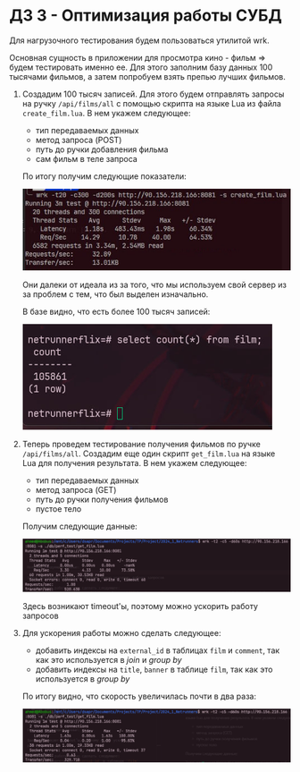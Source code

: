 # ДЗ 3 - Оптимизация работы СУБД

Для нагрузочного тестирования будем пользоваться утилитой wrk.

Основная сущность в приложении для просмотра кино - фильм => будем тестировать именно ее. Для этого заполним базу данных 100 тысячами фильмов, а затем попробуем взять препью лучших фильмов.

1) Создадим 100 тысяч записей. Для этого будем отправлять запросы на ручку `/api/films/all` с помощью скрипта на языке Lua из файла `create_film.lua`. В нем укажем следующее:
    - тип передаваемых данных
    - метод запроса (POST)
    - путь до ручки добавления фильма
    - сам фильм в теле запроса

    По итогу получим следующие показатели:
    
    ![alt text](image-4.png)

    Они далеки от идеала из за того, что мы используем свой сервер из за проблем с тем, что был выделен изначально.

    В базе видно, что есть более 100 тысяч записей:

    ![alt text](image-1.png)

2) Теперь проведем тестирование получения фильмов по ручке `/api/films/all`. Создадим еще один скрипт `get_film.lua` на языке Lua для получения результата. В нем укажем следующее:

    - тип передаваемых данных
    - метод запроса (GET)
    - путь до ручки получения фильмов
    - пустое тело

    Получим следующие данные:

    ![alt text](image-3.png)

    Здесь возникают timeout'ы, поэтому можно ускорить работу запросов

3) Для ускорения работы можно сделать следующее:
    - добавить индексы на `external_id` в таблицах `film` и `comment`, так как это используется в *join* и *group by*
    - добавить индексы на `title`, `banner` в таблице `film`, так как это используется в *group by*

    По итогу видно, что скорость увеличилась почти в два раза:

    ![alt text](image.png)